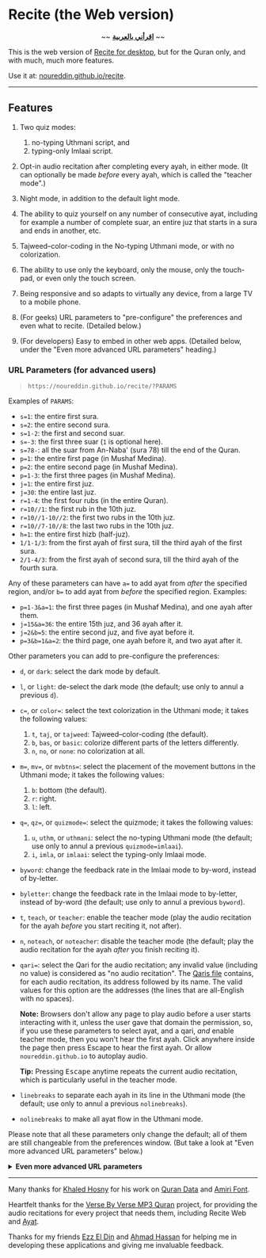 # Recite (the Web version)

<div align="center">~~ <strong><a href="اقرأني.md">اقرأني بالعربية</a></strong> ~~</div>
<p></p>

This is the web version of [Recite for desktop](https://github.com/noureddin/recite/tree/master), but for the Quran only, and with much, much more features.

Use it at: [noureddin.github.io/recite](https://noureddin.github.io/recite).

---

## Features

1. Two quiz modes:

    1. no-typing Uthmani script, and
    2. typing-only Imlaai script.


2. Opt-in audio recitation after completing every ayah, in either mode. (It can optionally be made _before_ every ayah, which is called the "teacher mode".)

3. Night mode, in addition to the default light mode.

4. The ability to quiz yourself on any number of consecutive ayat, including for example a number of complete suar, an entire juz that starts in a sura and ends in another, etc.

5. Tajweed&ndash;color-coding in the No-typing Uthmani mode, or with no colorization.

6. The ability to use only the keyboard, only the mouse, only the touch-pad, or even only the touch screen.

7. Being responsive and so adapts to virtually any device, from a large TV to a mobile phone.

8. (For geeks) URL parameters to "pre-configure" the preferences and even what to recite. (Detailed below.)

9. (For developers) Easy to embed in other web apps. (Detailed below, under the "Even more advanced URL parameters" heading.)

### URL Parameters (for advanced users)

> `https://noureddin.github.io/recite/?PARAMS`

Examples of `PARAMS`:

- `s=1`: the entire first sura.
- `s=2`: the entire second sura.
- `s=1-2`: the first and second suar.
- `s=-3`: the first three suar (`1` is optional here).
- `s=78-`: all the suar from An-Naba' (sura 78) till the end of the Quran.
- `p=1`: the entire first page (in Mushaf Medina).
- `p=2`: the entire second page (in Mushaf Medina).
- `p=1-3`: the first three pages (in Mushaf Medina).
- `j=1`: the entire first juz.
- `j=30`: the entire last juz.
- `r=1-4`: the first four rubs (in the entire Quran).
- `r=10//1`: the first rub in the 10th juz.
- `r=10//1-10//2`: the first two rubs in the 10th juz.
- `r=10//7-10//8`: the last two rubs in the 10th juz.
- `h=1`: the entire first hizb (half-juz).
- `1/1-1/3`: from the first ayah of first sura, till the third ayah of the first sura.
- `2/1-4/3`: from the first ayah of second sura, till the third ayah of the fourth sura.

Any of these parameters can have `a=` to add ayat from *after* the specified region, and/or `b=` to add ayat from *before* the specified region. Examples:

- `p=1-3&a=1`: the first three pages (in Mushaf Medina), and one ayah after them.
- `j=15&a=36`: the entire 15th juz, and 36 ayah after it.
- `j=2&b=5`: the entire second juz, and five ayat before it.
- `p=3&b=1&a=2`: the third page, one ayah before it, and two ayat after it.

Other parameters you can add to pre-configure the preferences:

- `d`, or `dark`: select the dark mode by default.
- `l`, or `light`: de-select the dark mode (the default; use only to annul a previous `d`).
- `c=`, or `color=`: select the text colorization in the Uthmani mode; it takes the following values:

    1. `t`, `taj`, or `tajweed`: Tajweed&ndash;color-coding (the default).
    2. `b`, `bas`, or `basic`: colorize different parts of the letters differently.
    3. `n`, `no`, or `none`: no colorization at all.

- `m=`, `mv=`, or `mvbtns=`: select the placement of the movement buttons in the Uthmani mode; it takes the following values:

    1. `b`: bottom (the default).
    2. `r`: right.
    3. `l`: left.

- `q=`, `qz=`, or `quizmode=`: select the quizmode; it takes the following values:

    1. `u`, `uthm`, or `uthmani`: select the no-typing Uthmani mode (the default; use only to annul a previous `quizmode=imlaai`).
    2. `i`, `imla`, or `imlaai`: select the typing-only Imlaai mode.

- `byword`: change the feedback rate in the Imlaai mode to by-word, instead of by-letter.
- `byletter`: change the feedback rate in the Imlaai mode to by-letter, instead of by-word (the default; use only to annul a previous `byword`).

- `t`, `teach`, or `teacher`: enable the teacher mode (play the audio recitation for the ayah _before_ you start reciting it, not after).
- `n`, `noteach`, or `noteacher`: disable the teacher mode (the default; play the audio recitation for the ayah _after_ you finish reciting it).

- `qari=`: select the Qari for the audio recitation; any invalid value (including no value) is considered as "no audio recitation". The [Qaris file](res/qaris) contains, for each audio recitation, its address followed by its name. The valid values for this option are the addresses (the lines that are all-English with no spaces).

    **Note:** Browsers don't allow any page to play audio before a user starts interacting with it, unless the user gave that domain the permission, so, if you use these parameters to select ayat, and a qari, _and_ enable teacher mode, then you won't hear the first ayah. Click anywhere inside the page then press Escape to hear the first ayah. Or allow `noureddin.github.io` to autoplay audio.

    **Tip:** Pressing <kbd>Escape</kbd> anytime repeats the current audio recitation, which is particularly useful in the teacher mode.

- `linebreaks` to separate each ayah in its line in the Uthmani mode (the default; use only to annul a previous `nolinebreaks`).
- `nolinebreaks` to make all ayat flow in the Uthmani mode.

Please note that all these parameters only change the default; all of them are still changeable from the preferences window.
(But take a look at "Even more advanced URL parameters" below.)

<details>
<summary><b>Even more advanced URL parameters</b></summary>

<p></p>

These are not changeable from the UI, only from the URL parameters; they are experimental features, too advanced, and/or too specific for almost all users.

- `qariurl=`: provide the url of your preferred audio recitation server, even a locally hosted one (e.g., `http://0.0.0.0:6236`, but NOT&nbsp;`file:///`). Makes the Qari selector empty. But changing the Qari selector overrides this. The given URL must be a full URL where ayat audio files can be found; e.g., one can append `/001001.mp3` to the given URL and find the first ayah of the first sura.

- `hc`, or `highcontrast`: when enabled with the dark mode, it improves the contrast of most colors, including the tajweed colors.

- `cn`: at the end of a recitation, it appends a "phrase" from the next ayah if it's in the same sura.

- `dt`, or `disableteacher`: to remove teacher mode selector from the UI. The Teacher mode can still be set from the URL params. Useful to force a specific value for the option (e.g. no-teacher) in an embedding web app for example.

    **Warning:** It's still changeable from the JavaScript console; I couldn't disable this yet.

- `dq`, or `disablequizmode`: to remove quiz mode selector from the UI. The quiz mode can still be specified from the URL params. Useful to force a specific mode (e.g. Imlaai) in an embedding web app for example.

    **Warning:** It's still changeable from the JavaScript console; I couldn't disable this yet.

- `zz`: for integration into another app. Made primarily for [Zikr-uz-Zikr](https://github.com/noureddin/zz), but is generic enough to be used with other apps.

    When enabled it does the following:

    - On start, instead of the "New" button, an "Ignore" button is shown (in addition to "Repeat").
    - On start, the parent app is notified with the title of the recitation, in order to update its window's title.
    - On end, instead of showing the selectors (to select new ayat), it only shows "Ignore" and "Repeat" buttons.
    - On end, below the ending message, a "Return" button is shown.
    - If the user changes any setting, the parent app is notified immediately.

    To use this mode, load Recite in an iframe with `zz` URL param, and implement these functions in your global (i.e., `window`) namespace:
    - `zz_show()`: called after some basic loading is finished, so the parent shows Recite's iframe.
    - `zz_done()`: called when "Return" is clicked, after the end of the recitation.
    - `zz_ignore()`: called when "Ignore" is clicked, which can be anytime.

        Unlike `zz_done()` (the "Return" button), `zz_ignore()` means that the user doesn't want to register this recitation.
        So, if you're asking the user how their recitation/memorization was, don't do that if `zz_ignore()` is called instead of `zz_done()`.

    - `zz_set_title(title)`: called on start to set the parent window's title to the current recitation content, the same as the Recite's window's title without `| رسايت` and the title appearing above the header buttons.
    - `zz_set_quizmode(uthm_or_imla)`: called when the user changes the quiz mode selector. Either `"uthm"` for Uthmani (the default) or `"imla"` for Imlaai.
    - `zz_set_feedbackrate(emptystring_or_word)`: called when the user changes the feedback rate selector for the Imlaai mode. Empty string (`""`) is for by-letter (the default) and `"word"` is for by-word.
    - `zz_set_tajweed(t_or_b_or_n)`: called when the user changes the text colorization selector for the Uthmani mode. `"t"` for Tajweed (the default), `"b"` for Basic (parts of characters), and `"n"` for None.
    - `zz_set_dark(boolean)`: called when the user changes the dark mode checkbox. Either `true` for the dark mode, or `false` for the light mode (the default).
    - `zz_set_mvbtns(b_or_r_or_l)`: called when the user changes the movement buttons for the Uthmani mode. `"b"` for Bottom (the default), `"r"` for Right, and `"l"` for Left.

    You are likely to load Recite with a specific range of ayat to start the recitation immediately.

    You can check [Zikr-uz-Zikr's zz_* functions in zz.py](https://github.com/noureddin/zz/blob/gh-pages/zz.py#L757-L813).

</details>

---

Many thanks for [Khaled Hosny](https://github.com/khaledhosny/) for his work on [Quran Data](https://github.com/aliftype/quran-data) and [Amiri Font](https://www.amirifont.org/).

Heartfelt thanks for the [Verse By Verse MP3 Quran](http://www.versebyversequran.com/) project,
for providing the audio recitations for every project that needs them,
including Recite Web and [Ayat](https://quran.ksu.edu.sa/).

Thanks for my friends [Ezz El Din](https://github.com/EzzEddin) and [Ahmad Hassan](https://github.com/ahmad-h-yassin) for helping me in developing these applications and giving me invaluable feedback.
